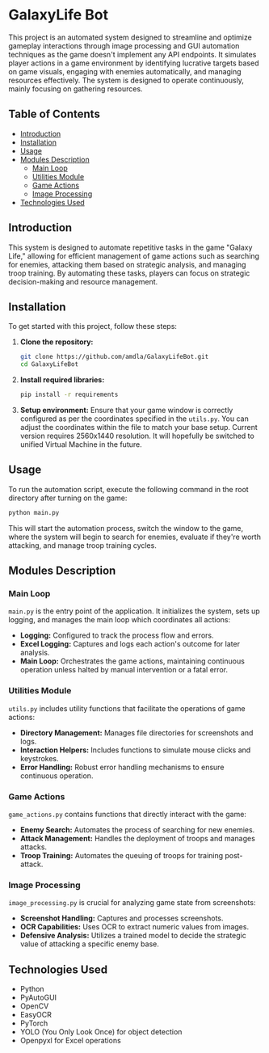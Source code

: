 # GalaxyLife Bot

This project is an automated system designed to streamline and optimize gameplay interactions through image processing
and GUI automation techniques as the game doesn't implement any API endpoints. It simulates player actions in a game
environment by identifying lucrative targets based on game visuals, engaging with enemies automatically, and managing
resources effectively. The system is designed to operate continuously, mainly focusing on gathering resources.

## Table of Contents

- [Introduction](#introduction)
- [Installation](#installation)
- [Usage](#usage)
- [Modules Description](#modules-description)
    - [Main Loop](#main-loop)
    - [Utilities Module](#utilities-module)
    - [Game Actions](#game-actions)
    - [Image Processing](#image-processing)
- [Technologies Used](#technologies-used)


## Introduction

This system is designed to automate repetitive tasks in the game "Galaxy Life," allowing for efficient management of
game actions such as searching for enemies, attacking them based on strategic analysis, and managing troop training. By
automating these tasks, players can focus on strategic decision-making and resource management.

## Installation

To get started with this project, follow these steps:

1. **Clone the repository:**
   ```bash
   git clone https://github.com/amdla/GalaxyLifeBot.git
   cd GalaxyLifeBot
   ```

2. **Install required libraries:**
   ```bash
   pip install -r requirements
   ```

3. **Setup environment:**
   Ensure that your game window is correctly configured as per the coordinates specified in the `utils.py`.
   You can adjust the coordinates within the file to match your base setup.
   Current version requires 2560x1440 resolution. It will hopefully be switched to unified Virtual Machine in the future.


## Usage

To run the automation script, execute the following command in the root directory after turning on the game:

```bash
python main.py
```

This will start the automation process, switch the window to the game, where the system will begin to search for enemies,
evaluate if they're worth attacking, and manage troop training cycles.

## Modules Description

### Main Loop

`main.py` is the entry point of the application. It initializes the system, sets up logging, and manages the main loop
which coordinates all actions:

- **Logging:** Configured to track the process flow and errors.
- **Excel Logging:** Captures and logs each action's outcome for later analysis.
- **Main Loop:** Orchestrates the game actions, maintaining continuous operation unless halted by manual intervention or
  a fatal error.

### Utilities Module

`utils.py` includes utility functions that facilitate the operations of game actions:

- **Directory Management:** Manages file directories for screenshots and logs.
- **Interaction Helpers:** Includes functions to simulate mouse clicks and keystrokes.
- **Error Handling:** Robust error handling mechanisms to ensure continuous operation.

### Game Actions

`game_actions.py` contains functions that directly interact with the game:

- **Enemy Search:** Automates the process of searching for new enemies.
- **Attack Management:** Handles the deployment of troops and manages attacks.
- **Troop Training:** Automates the queuing of troops for training post-attack.

### Image Processing

`image_processing.py` is crucial for analyzing game state from screenshots:

- **Screenshot Handling:** Captures and processes screenshots.
- **OCR Capabilities:** Uses OCR to extract numeric values from images.
- **Defensive Analysis:** Utilizes a trained model to decide the strategic value of attacking a specific enemy base.

## Technologies Used

- Python
- PyAutoGUI
- OpenCV
- EasyOCR
- PyTorch
- YOLO (You Only Look Once) for object detection
- Openpyxl for Excel operations
